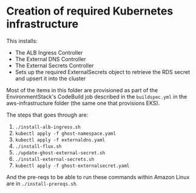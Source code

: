 # Creation of required Kubernetes infrastructure

This installs:
* The ALB Ingress Controller
* The External DNS Controller
* The External Secrets Controller
* Sets up the required ExternalSecrets object to retrieve the RDS secret and upsert it into the cluster

Most of the items in this folder are provisioned as part of the EnvironmentStack's CodeBuild job described in the `buildspec.yml` in the aws-infrastructure folder (the same one that provisions EKS).

The steps that goes through are:
1. `./install-alb-ingress.sh`
1. `kubectl apply -f ghost-namespace.yaml`
1. `kubectl apply -f externaldns.yaml`
1. `./install-flux.sh`
1. `./update-ghost-external-secret.sh`
1. `./install-external-secrets.sh`
1. `kubectl apply -f ghost-externalsecret.yaml`

And the pre-reqs to be able to run these commands within Amazon Linux are in `./install-prereqs.sh`.